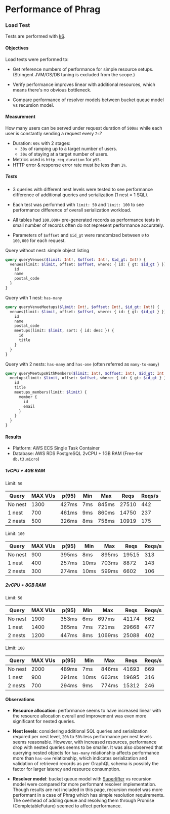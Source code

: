 # Performance of Phrag

### Load Test

Tests are performed with [k6](https://k6.io).

#### Objectives

Load tests were performed to:

- Get reference numbers of performance for simple resource setups.
  (Stringent JVM/OS/DB tuning is excluded from the scope.)

- Verify performance improves linear with additional resources, which means there's no obvious bottleneck.

- Compare performance of resolver models between bucket queue model vs recursion model.

#### Measurement

How many users can be served under request duration of `500ms` while each user is constantly sending a request every `2s`?

- Duration: `60s` with 2 stages:
  - `30s` of ramping up to a target number of users.
  - `30s` of staying at a target number of users.
- Metrics used is `http_req_duration` for `p95`.
- HTTP error & response error rate must be less than `1%`.

##### Tests

- 3 queries with different nest levels were tested to see performance difference of additional queries and serialization (1 nest = 1 SQL).

- Each test was performed with `limit: 50` and `limit: 100` to see performance difference of overall serialization workload.

- All tables had `100,000+` pre-generated records as performance tests in small number of records often do not represent performance accurately.

- Parameters of `$offset` and `$id_gt` were randomized between `0` to `100,000` for each request.

Query without nest: simple object listing

```graphql
query queryVenues($limit: Int!, $offset: Int!, $id_gt: Int!) {
  venues(limit: $limit, offset: $offset, where: { id: { gt: $id_gt } }) {
    id
    name
    postal_code
  }
}
```

Query with 1 nest: `has-many`

```graphql
query queryVenueMeetups($limit: Int!, $offset: Int!, $id_gt: Int!) {
  venues(limit: $limit, offset: $offset, where: { id: { gt: $id_gt } }) {
    id
    name
    postal_code
    meetups(limit: $limit, sort: { id: desc }) {
      id
      title
    }
  }
}
```

Query with 2 nests: `has-many` and `has-one` (often referred as `many-to-many`)

```graphql
query queryMeetupsWithMembers($limit: Int!, $offset: Int!, $id_gt: Int!) {
  meetups(limit: $limit, offset: $offset, where: { id: { gt: $id_gt } }) {
    id
    title
    meetups_members(limit: $limit) {
      member {
        id
        email
      }
    }
  }
}
```

#### Results

- Platform: AWS ECS Single Task Container
- Database: AWS RDS PostgreSQL
  2vCPU + 1GB RAM (Free-tier `db.t3.micro`)

##### 1vCPU + 4GB RAM

Limit: `50`

| Query   | MAX VUs | p(95) | Min | Max   | Reqs  | Reqs/s |
| ------- | ------- | ----- | --- | ----- | ----- | ------ |
| No nest | 1300    | 427ms | 7ms | 845ms | 27510 | 442    |
| 1 nest  | 700     | 461ms | 9ms | 860ms | 14750 | 237    |
| 2 nests | 500     | 326ms | 8ms | 758ms | 10919 | 175    |

Limit: `100`

| Query   | MAX VUs | p(95) | Min  | Max   | Reqs  | Reqs/s |
| ------- | ------- | ----- | ---- | ----- | ----- | ------ |
| No nest | 900     | 395ms | 8ms  | 895ms | 19515 | 313    |
| 1 nest  | 400     | 257ms | 10ms | 703ms | 8872  | 143    |
| 2 nests | 300     | 274ms | 10ms | 599ms | 6602  | 106    |

##### 2vCPU + 8GB RAM

Limit: `50`

| Query   | MAX VUs | p(95) | Min | Max    | Reqs  | Reqs/s |
| ------- | ------- | ----- | --- | ------ | ----- | ------ |
| No nest | 1900    | 353ms | 6ms | 697ms  | 41174 | 662    |
| 1 nest  | 1400    | 365ms | 7ms | 721ms  | 29668 | 477    |
| 2 nests | 1200    | 447ms | 8ms | 1069ms | 25088 | 402    |

Limit: `100`

| Query   | MAX VUs | p(95) | Min  | Max   | Reqs  | Reqs/s |
| ------- | ------- | ----- | ---- | ----- | ----- | ------ |
| No nest | 2000    | 489ms | 7ms  | 846ms | 41693 | 669    |
| 1 nest  | 900     | 291ms | 10ms | 663ms | 19695 | 316    |
| 2 nests | 700     | 294ms | 9ms  | 774ms | 15312 | 246    |

#### Observations

- **Resource allocation**: performance seems to have increased linear with the resource allocation overall and improvement was even more significant for nested queries.

- **Nest levels**: considering additional SQL queries and serialization required per nest level, `20%` to `50%` less performance per nest levels seems reasonable. However, with increased resources, performance drop with nested queries seems to be smaller. It was also observed that querying nested objects for `has-many` relationship affects performance more than `has-one` relationship, which indicates serialization and validation of retrieved records as per GraphQL schema is possibly the factor for larger latency and resource consumption.

- **Resolver model**: bucket queue model with [Superlifter](https://github.com/oliyh/superlifter) vs recursion model were compared for more performant resolver implementation. Though results are not included in this page, recursion model was more performant in a case of Phrag which has simple resolution requirements. The overhead of adding queue and resolving them through Promise (CompletableFuture) seemed to affect performance.
